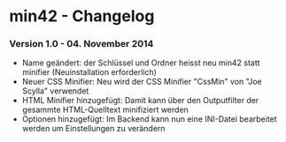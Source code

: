 min42 - Changelog
=================

### Version 1.0 - 04. November 2014

* Name geändert: der Schlüssel und Ordner heisst neu min42 statt minifier (Neuinstallation erforderlich)
* Neuer CSS Minifier: Neu wird der CSS Minifier "CssMin" von "Joe Scylla" verwendet
* HTML Minifier hinzugefügt: Damit kann über den Outputfilter der gesammte HTML-Quelltext minifiziert werden
* Optionen hinzugefügt: Im Backend kann nun eine INI-Datei bearbeitet werden um Einstellungen zu verändern
